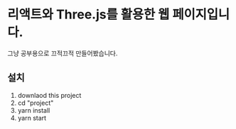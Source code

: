 # 리액트와 Three.js를 활용한 웹 페이지입니다.

그냥 공부용으로 끄적끄적 만들어봤습니다.

## 설치

1. downlaod this project
2. cd "project"
3. yarn install
4. yarn start